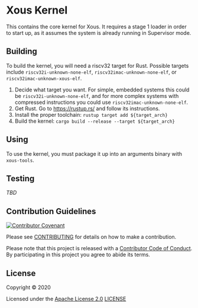 # Xous Kernel

This contains the core kernel for Xous.  It requires a stage 1 loader in
order to start up, as it assumes the system is already running in
Supervisor mode.

## Building

To build the kernel, you will need a riscv32 target for Rust.  Possible
targets include `riscv32i-unknown-none-elf`, `riscv32imac-unknown-none-elf`,
or `riscv32imac-unknown-xous-elf`.

1. Decide what target you want.  For simple, embedded systems this could
   be `riscv32i-unknown-none-elf`, and for more complex systems with
   compressed instructions you could use `riscv32imac-unknown-none-elf`.
2. Get Rust.  Go to https://rustup.rs/ and follow its instructions.
3. Install the proper toolchain: `rustup target add ${target_arch}`
4. Build the kernel: `cargo build --release --target ${target_arch}`

## Using

To use the kernel, you must package it up into an arguments binary with
`xous-tools`.

## Testing

_TBD_

## Contribution Guidelines

[![Contributor Covenant](https://img.shields.io/badge/Contributor%20Covenant-v2.0%20adopted-ff69b4.svg)](CODE_OF_CONDUCT.md)

Please see [CONTRIBUTING](CONTRIBUTING.md) for details on
how to make a contribution.

Please note that this project is released with a
[Contributor Code of Conduct](CODE_OF_CONDUCT.md).
By participating in this project you agree to abide its terms.

## License

Copyright © 2020

Licensed under the [Apache License 2.0](http://opensource.org/licenses/Apache-2.0) [LICENSE](LICENSE)

